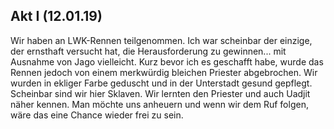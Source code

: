 ## Akt I (12.01.19)

Wir haben an LWK-Rennen teilgenommen. Ich war scheinbar der einzige, der ernsthaft versucht hat, die Herausforderung zu gewinnen... mit Ausnahme von Jago vielleicht. Kurz bevor ich es geschafft habe, wurde das Rennen jedoch von einem merkwürdig bleichen Priester abgebrochen. Wir wurden in ekliger Farbe geduscht und in der Unterstadt gesund gepflegt. Scheinbar sind wir hier Sklaven.
Wir lernten den Priester und auch Uadjit näher kennen. Man möchte uns anheuern und wenn wir dem Ruf folgen, wäre das eine Chance wieder frei zu sein.